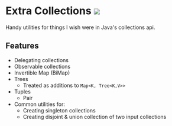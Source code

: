 # Extra Collections [![](https://jitpack.io/v/Col-E/ExtraCollections.svg)](https://jitpack.io/#Col-E/ExtraCollections)

Handy utilities for things I wish were in Java's collections api.

## Features

- Delegating collections
- Observable collections
- Invertible Map (BiMap)
- Trees
  - Treated as additions to `Map<K, Tree<K,V>>`
- Tuples
  - Pair
- Common utilities for:
  - Creating singleton collections
  - Creating disjoint & union collection of two input collections